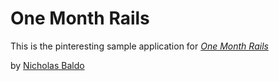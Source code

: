 # One Month Rails

This is the pinteresting sample application for 
[*One Month Rails*](http://onemonthrails.com)

by [Nicholas Baldo](http://mattangriffel.com)